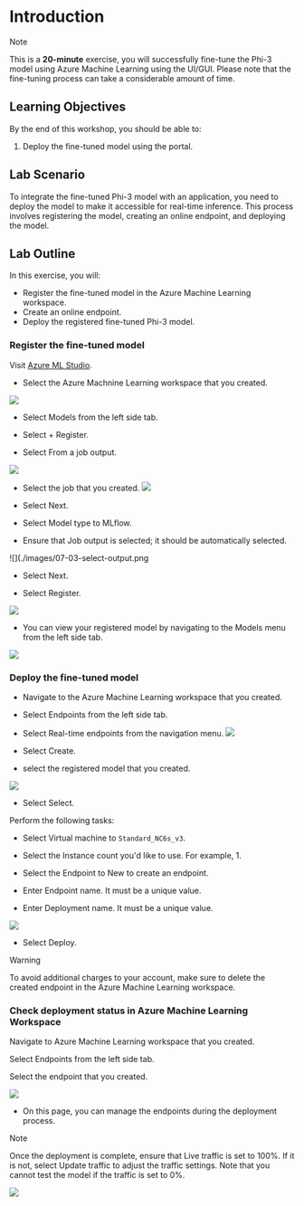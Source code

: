 # Introduction

> [!NOTE]
>This is a **20-minute** exercise, you will successfully fine-tune the Phi-3 model using Azure Machine Learning using the UI/GUI. Please note that the fine-tuning process can take a considerable amount of time.

## Learning Objectives

By the end of this workshop, you should be able to:
1. Deploy the fine-tuned model using the portal.


## Lab Scenario
To integrate the fine-tuned Phi-3 model with an application, you need to deploy the model to make it accessible for real-time inference. This process involves registering the model, creating an online endpoint, and deploying the model.

## Lab Outline
In this exercise, you will:

- Register the fine-tuned model in the Azure Machine Learning workspace.
- Create an online endpoint.
- Deploy the registered fine-tuned Phi-3 model.


### Register the fine-tuned model
 

Visit [Azure ML Studio](https://ml.azure.com).

- Select the Azure Machnine Learning workspace that you created.

![](./images/06-04-select-workspace.png)

- Select Models from the left side tab.

- Select + Register.

- Select From a job output.

![](./images/07-01-register-model.png) 

- Select the job that you created.
![](./images/07-02-select-job.png)

- Select Next.

- Select Model type to MLflow.

- Ensure that Job output is selected; it should be automatically selected.

![](./images/07-03-select-output.png

- Select Next.

- Select Register.

![](./images/07-04-register.png)

- You can view your registered model by navigating to the Models menu from the left side tab.

![](./images/07-05-registered-model.png)

### Deploy the fine-tuned model
 
- Navigate to the Azure Machine Learning workspace that you created.

- Select Endpoints from the left side tab.

- Select Real-time endpoints from the navigation menu.
![](./images/07-06-create-endpoint.png)

- Select Create.

- select the registered model that you created.

![](./images/07-07-select-registered-model.png)

- Select Select.

Perform the following tasks:

- Select Virtual machine to `Standard_NC6s_v3`.

- Select the Instance count you'd like to use. For example, 1.

- Select the Endpoint to New to create an endpoint.

- Enter Endpoint name. It must be a unique value.

- Enter Deployment name. It must be a unique value.

![](./images/07-08-deployment-setting.png) 

- Select Deploy.

> [!WARNING]
>To avoid additional charges to your account, make sure to delete the created endpoint in the Azure Machine Learning workspace.

 
### Check deployment status in Azure Machine Learning Workspace
 

Navigate to Azure Machine Learning workspace that you created.

Select Endpoints from the left side tab.

Select the endpoint that you created.

![](./images/07-09-check-deployment.png)

- On this page, you can manage the endpoints during the deployment process.

> [!NOTE]
> Once the deployment is complete, ensure that Live traffic is set to 100%. If it is not, select Update traffic to adjust the traffic settings. Note that you cannot test the model if the traffic is set to 0%.

![](/lab/Workshop%20Instructions/Lab8_Deploying_Models/images/07-10-set-traffic.png)
